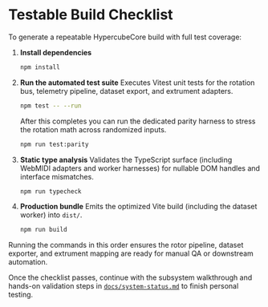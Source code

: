 # Testable Build Checklist

To generate a repeatable HypercubeCore build with full test coverage:

1. **Install dependencies**
   ```bash
   npm install
   ```
2. **Run the automated test suite**
   Executes Vitest unit tests for the rotation bus, telemetry pipeline, dataset export, and extrument adapters.
   ```bash
   npm test -- --run
   ```
   After this completes you can run the dedicated parity harness to stress the rotation math across randomized inputs.
   ```bash
   npm run test:parity
   ```
3. **Static type analysis**
   Validates the TypeScript surface (including WebMIDI adapters and worker harnesses) for nullable DOM handles and interface mismatches.
   ```bash
   npm run typecheck
   ```
4. **Production bundle**
   Emits the optimized Vite build (including the dataset worker) into `dist/`.
   ```bash
   npm run build
   ```

Running the commands in this order ensures the rotor pipeline, dataset exporter, and extrument mapping are ready for manual QA or downstream automation.

Once the checklist passes, continue with the subsystem walkthrough and hands-on validation steps in [`docs/system-status.md`](./system-status.md) to finish personal testing.
